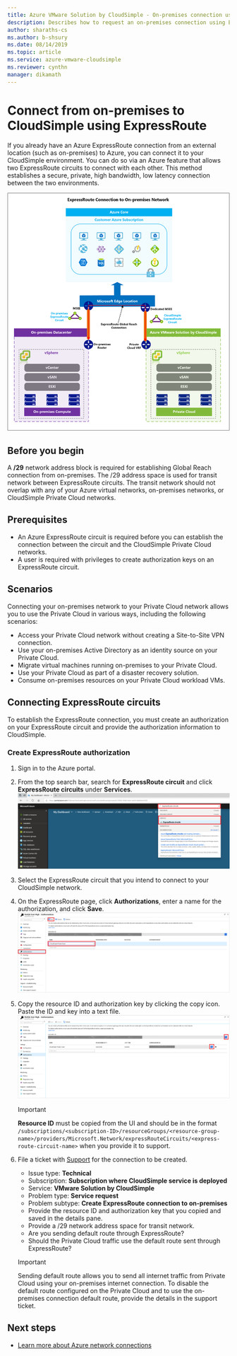 ```yaml
--- 
title: Azure VMware Solution by CloudSimple - On-premises connection using ExpressRoute 
description: Describes how to request an on-premises connection using ExpressRoute from CloudSimple region network 
author: sharaths-cs
ms.author: b-shsury 
ms.date: 08/14/2019 
ms.topic: article 
ms.service: azure-vmware-cloudsimple 
ms.reviewer: cynthn 
manager: dikamath 
---
```

# Connect from on-premises to CloudSimple using ExpressRoute

If you already have an Azure ExpressRoute connection from an external location (such as on-premises) to Azure, you can connect it to your CloudSimple environment. You can do so via an Azure feature that allows two ExpressRoute circuits to connect with each other. This method establishes a secure, private, high bandwidth, low latency connection between the two environments.

[![On-premises ExpressRoute Connection - Global Reach](media/cloudsimple-global-reach-connection.png)](media/cloudsimple-global-reach-connection.png)

## Before you begin

A **/29** network address block is required for establishing Global Reach connection from on-premises.  The /29 address space is used for transit network between ExpressRoute circuits.  The transit network should not overlap with any of your Azure virtual networks, on-premises networks, or CloudSimple Private Cloud networks.

## Prerequisites

* An Azure ExpressRoute circuit is required before you can establish the connection between the circuit and the CloudSimple Private Cloud networks.
* A user is required with privileges to create authorization keys on an ExpressRoute circuit.

## Scenarios

Connecting your on-premises network to your Private Cloud network allows you to use the Private Cloud in various ways, including the following scenarios:

* Access your Private Cloud network without creating a Site-to-Site VPN connection.
* Use your on-premises Active Directory as an identity source on your Private Cloud.
* Migrate virtual machines running on-premises to your Private Cloud.
* Use your Private Cloud as part of a disaster recovery solution.
* Consume on-premises resources on your Private Cloud workload VMs.

## Connecting ExpressRoute circuits

To establish the ExpressRoute connection, you must create an authorization on your ExpressRoute circuit and provide the authorization information to CloudSimple.


### Create ExpressRoute authorization

1. Sign in to the Azure portal.

2. From the top search bar, search for **ExpressRoute circuit** and click **ExpressRoute circuits** under **Services**.
    [![ExpressRoute Circuits](media/azure-expressroute-transit-search.png)](media/azure-expressroute-transit-search.png)

3. Select the ExpressRoute circuit that you intend to connect to your CloudSimple network.

4. On the ExpressRoute page, click **Authorizations**, enter a name for the authorization, and click **Save**.
    [![ExpressRoute Circuit Authorization](media/azure-expressroute-transit-authorizations.png)](media/azure-expressroute-transit-authorizations.png)

5. Copy the resource ID and authorization key by clicking the copy icon. Paste the ID and key into a text file.
    [![ExpressRoute Circuit Authorization Copy](media/azure-expressroute-transit-authorization-copy.png)](media/azure-expressroute-transit-authorization-copy.png)

    > [!IMPORTANT]
    > **Resource ID** must be copied from the UI and should be in the format ```/subscriptions/<subscription-ID>/resourceGroups/<resource-group-name>/providers/Microsoft.Network/expressRouteCircuits/<express-route-circuit-name>``` when you provide it to support.

6. File a ticket with <a href="https://portal.azure.com/#blade/Microsoft_Azure_Support/HelpAndSupportBlade/newsupportrequest" target="_blank">Support</a> for the connection to be created.
    * Issue type: **Technical**
    * Subscription: **Subscription where CloudSimple service is deployed**
    * Service: **VMware Solution by CloudSimple**
    * Problem type: **Service request**
    * Problem subtype: **Create ExpressRoute connection to on-premises**
    * Provide the resource ID and authorization key that you copied and saved in the details pane.
    * Provide a /29 network address space for transit network.
    * Are you sending default route through ExpressRoute?
    * Should the Private Cloud traffic use the default route sent through ExpressRoute?

    > [!IMPORTANT]
    > Sending default route allows you to send all internet traffic from Private Cloud using your on-premises internet connection.  To disable the default route configured on the Private Cloud and to use the on-premises connection default route, provide the details in the support ticket.

## Next steps

* [Learn more about Azure network connections](cloudsimple-azure-network-connection.md)  
